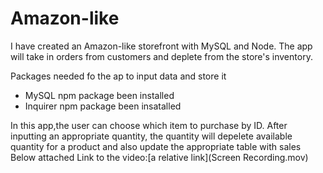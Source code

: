 # Amazon-like

I have created an Amazon-like storefront with MySQL and Node. The app will take in orders from customers and deplete 
from the store's inventory. 

Packages needed fo the ap to input data and store it
- MySQL npm package been installed
- Inquirer npm package been insatalled

In this app,the user can choose which item to purchase by ID.
After inputting an appropriate quantity, the quantity will depelete available quantity for a product and also update the appropriate table with sales
Below attached Link to the video:[a relative link](Screen Recording.mov)

